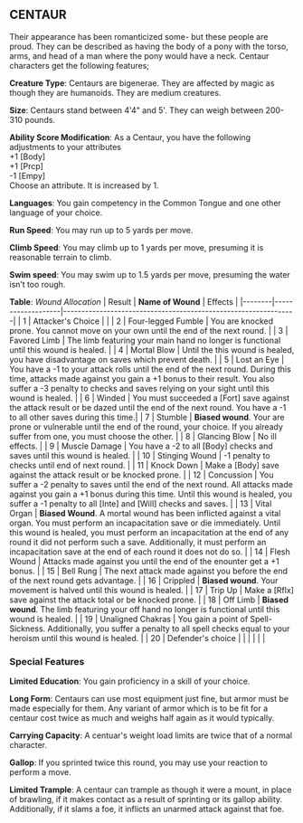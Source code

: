 ## CENTAUR
Their appearance has been romanticized some- but these people are proud. They can be described as having the body of a pony with the torso, arms, and head of a man where the pony would have a neck. Centaur characters get the following features;

**Creature Type**: Centaurs are bigenerae. They are affected by magic as though they are humanoids. They are medium creatures.

**Size**: Centaurs stand between 4'4" and 5'. They can weigh between 200-310 pounds.

**Ability Score Modification**: As a Centaur, you have the following adjustments to your attributes  
+1 [Body]  
+1 [Prcp]  
-1 [Empy]  
Choose an attribute. It is increased by 1.

**Languages**: You gain competency in the Common Tongue and one other language of your choice.

**Run Speed**: You may run up to 5 yards per move.

**Climb Speed**: You may climb up to 1 yards per move, presuming it is reasonable terrain to climb.

**Swim speed**: You may swim up to 1.5 yards per move, presuming the water isn’t too rough.

**Table**: *Wound Allocation*
| Result | **Name of Wound** | Effects                                                        |
|--------|-------------------|----------------------------------------------------------------|
|   1    | Attacker's Choice |                                                                |
|   2    | Four-legged Fumble | You are knocked prone. You cannot move on your own until the end of the next round.  |
|   3    | Favored Limb      | The limb featuring your main hand no longer is functional until this wound is healed. |
|   4    | Mortal Blow       | Until the this wound is healed, you have disadvantage on saves which prevent death. |
|   5    | Lost an Eye       | You have a -1 to your attack rolls until the end of the next round. During this time, attacks made against you gain a +1 bonus to their result. You also suffer a -3 penalty to checks and saves relying on your sight until this wound is healed. |
|   6    | Winded            | You must succeeded a [Fort] save against the attack result or be dazed until the end of the next round. You have a -1 to all other saves during this time.|
|   7    | Stumble | **Biased wound**. Your are prone or vulnerable until the end of the round, your choice. If you already suffer from one, you must choose the other. |
|   8    | Glancing Blow     | No ill effects. |
|   9    | Muscle Damage     | You have a -2 to all [Body] checks and saves until this wound is healed. |
|   10   | Stinging Wound    | -1 penalty to checks until end of next round. |
|   11   | Knock Down | Make a [Body] save against the attack result  or be knocked prone. |
|   12   | Concussion | You suffer a -2 penalty to saves until the end of the next round. All attacks made against you gain a +1 bonus during this time. Until this wound is healed, you suffer a -1 penalty to all [Inte] and [Will] checks and saves. |
|   13   | Vital Organ | **Biased Wound**. A mortal wound has been inflicted against a vital organ. You must perform an incapacitation save or die immediately. Until this wound is healed, you must perform an incapacitation at the end of any round it did not perform such a save. Additionally, it must perform an incapacitation save at the end of each round it does not do so.  |
|   14   | Flesh Wound | Attacks made against you until the end of the enounter get a +1 bonus. |
|   15   | Bell Rung | The next attack made against you before the end of the next round gets advantage. |
|   16   | Crippled | **Biased wound**. Your movement is halved until this wound is healed. |
|   17   | Trip Up           | Make a [Rflx] save against the attack total or be knocked prone. |
|   18   | Off Limb | **Biased wound**. The limb featuring your off hand no longer is functional until this wound is healed. |
|   19   | Unaligned Chakras | You gain a point of Spell-Sickness. Additionally, you suffer a penalty to all spell checks equal to your heroism until this wound is healed. |
|   20   | Defender's choice |                                   |
|        |                                                |                                   |

### Special Features

**Limited Education**: You gain proficiency in a skill of your choice.

**Long Form**: Centaurs can use most equipment just fine, but armor must be made especially for them. Any variant of armor which is to be fit for a centaur cost twice as much and weighs half again as it would typically. 

**Carrying Capacity**: A centuar's weight load limits are twice that of a normal character.

**Gallop**: If you sprinted twice this round, you may use your reaction to perform a move.

**Limited Trample**: A centaur can trample as though it were a mount, in place of brawling, if it makes contact as a result of sprinting or its gallop ability. Additionally, if it slams a foe, it inflicts an unarmed attack against that foe.  
